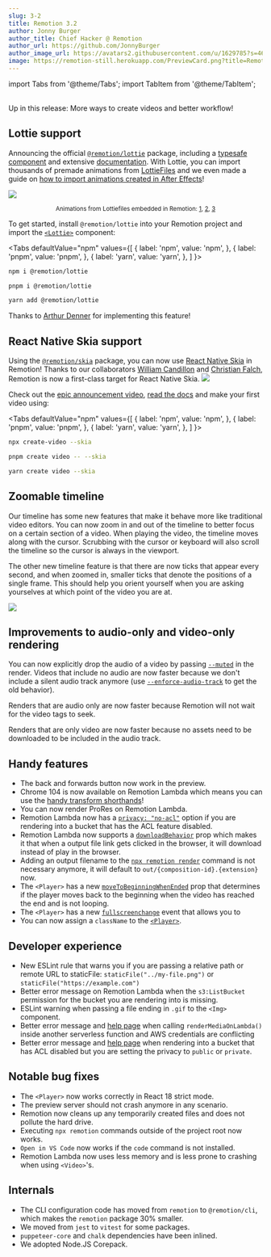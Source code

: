 ```yaml
---
slug: 3-2
title: Remotion 3.2
author: Jonny Burger
author_title: Chief Hacker @ Remotion
author_url: https://github.com/JonnyBurger
author_image_url: https://avatars2.githubusercontent.com/u/1629785?s=460&u=12eb94da6070d00fc924761ce06e3a428d01b7e9&v=4
image: https://remotion-still.herokuapp.com/PreviewCard.png?title=Remotion%203.2&description=Lottie,%20Skia,%20zoomable%20timeline,%20muted%20renders,%20stability%20and%20speed
---
```


import Tabs from '@theme/Tabs';
import TabItem from '@theme/TabItem';

<br/>
Up in this release: More ways to create videos and better workflow!

## Lottie support

Announcing the official [`@remotion/lottie`](/docs/lottie) package, including a [typesafe component](/docs/lottie/lottie) and extensive [documentation](/docs/lottie).
With Lottie, you can import thousands of premade animations from [LottieFiles](/docs/lottie/lottiefiles) and we even made a guide on [how to import animations created in After Effects](/docs/after-effects)!

<img src="/img/lottie.gif"/>
<p align="center"><sub>Animations from Lottiefiles embedded in Remotion: <a href="https://lottiefiles.com/106683-gold">1</a>, <a href="https://lottiefiles.com/112208-smiling-face-with-halo">2</a>, <a href="https://lottiefiles.com/111529-rocket">3</a></sub></p>

To get started, install `@remotion/lottie` into your Remotion project and import the [`<Lottie>`](/docs/lottie) component:

<Tabs
defaultValue="npm"
values={[
{ label: 'npm', value: 'npm', },
{ label: 'pnpm', value: 'pnpm', },
{ label: 'yarn', value: 'yarn', },
]
}>
<TabItem value="npm">

```bash
npm i @remotion/lottie
```

  </TabItem>

  <TabItem value="pnpm">

```bash
pnpm i @remotion/lottie
```

  </TabItem>
  <TabItem value="yarn">

```bash
yarn add @remotion/lottie
```

  </TabItem>

</Tabs>

Thanks to [Arthur Denner](https://github.com/arthurdenner) for implementing this feature!

## React Native Skia support

Using the [`@remotion/skia`](/docs/skia) package, you can now use [React Native Skia](https://shopify.github.io/react-native-skia/) in Remotion! Thanks to our collaborators [William Candillon](https://youtube.com/wcandillon) and [Christian Falch](https://twitter.com/chrfalch), Remotion is now a first-class target for React Native Skia.
<img src="/img/skia.gif" />

Check out the [epic announcement video](https://www.youtube.com/watch?v=uvLQ5f3KDXk&t=24s), [read the docs](/docs/skia) and make your first video using:

<Tabs
defaultValue="npm"
values={[
{ label: 'npm', value: 'npm', },
{ label: 'pnpm', value: 'pnpm', },
{ label: 'yarn', value: 'yarn', },
]
}>
<TabItem value="npm">

```bash
npx create-video --skia
```

  </TabItem>

  <TabItem value="pnpm">

```bash
pnpm create video -- --skia
```

  </TabItem>
  <TabItem value="yarn">

```bash
yarn create video --skia
```

  </TabItem>

</Tabs>

## Zoomable timeline

Our timeline has some new features that make it behave more like traditional video editors. You can now zoom in and out of the timeline to better focus on a certain section of a video. When playing the video, the timeline moves along with the cursor. Scrubbing with the cursor or keyboard will also scroll the timeline so the cursor is always in the viewport.

The other new timeline feature is that there are now ticks that appear every second, and when zoomed in, smaller ticks that denote the positions of a single frame. This should help you orient yourself when you are asking yourselves at which point of the video you are at.

<img src="/img/scroll-timeline.gif"/>

## Improvements to audio-only and video-only rendering

You can now explicitly drop the audio of a video by passing [`--muted`](/docs/cli/render#--muted) in the render. Videos that include no audio are now faster because we don't include a silent audio track anymore (use [`--enforce-audio-track`](/docs/cli/render#--enforce-audio-track) to get the old behavior).

Renders that are audio only are now faster because Remotion will not wait for the video tags to seek.

Renders that are only video are now faster because no assets need to be downloaded to be included in the audio track.

## Handy features

- The back and forwards button now work in the preview.
- Chrome 104 is now available on Remotion Lambda which means you can use the [handy transform shorthands](https://twitter.com/JNYBGR/status/1555055938008223744)!
- You can now render ProRes on Remotion Lambda.
- Remotion Lambda now has a [`privacy: "no-acl"`](/docs/lambda/rendermediaonlambda#privacy) option if you are rendering into a bucket that has the ACL feature disabled.
- Remotion Lambda now supports a [`downloadBehavior`](/docs/lambda/rendermediaonlambda#downloadbehavior) prop which makes it that when a output file link gets clicked in the browser, it will download instead of play in the browser.
- Adding an output filename to the [`npx remotion render`](/docs/cli/render) command is not necessary anymore, it will default to `out/{composition-id}.{extension}` now.
- The `<Player>` has a new [`moveToBeginningWhenEnded`](/docs/player/player#movetobeginningwhenended) prop that determines if the player moves back to the beginning when the video has reached the end and is not looping.
- The `<Player>` has a new [`fullscreenchange`](/docs/player/player#fullscreenchange) event that allows you to
- You can now assign a `className` to the [`<Player>`](/docs/player/player).

## Developer experience

- New ESLint rule that warns you if you are passing a relative path or remote URL to staticFile: `staticFile("../my-file.png")` or `staticFile("https://example.com")`
- Better error message on Remotion Lambda when the `s3:ListBucket` permission for the bucket you are rendering into is missing.
- ESLint warning when passing a file ending in `.gif` to the `<Img>` component.
- Better error message and [help page](/docs/lambda/troubleshooting/unrecognizedclientexception) when calling `renderMediaOnLambda()` inside another serverless function and AWS credentials are conflicting
- Better error message and [help page](/docs/lambda/troubleshooting/bucket-disallows-acl) when rendering into a bucket that has ACL disabled but you are setting the privacy to `public` or `private`.

## Notable bug fixes

- The `<Player>` now works correctly in React 18 strict mode.
- The preview server should not crash anymore in any scenario.
- Remotion now cleans up any temporarily created files and does not pollute the hard drive.
- Executing `npx remotion` commands outside of the project root now works.
- `Open in VS Code` now works if the `code` command is not installed.
- Remotion Lambda now uses less memory and is less prone to crashing when using `<Video>`'s.

## Internals

- The CLI configuration code has moved from `remotion` to `@remotion/cli`, which makes the `remotion` package 30% smaller.
- We moved from `jest` to `vitest` for some packages.
- `puppeteer-core` and `chalk` dependencies have been inlined.
- We adopted Node.JS Corepack.
